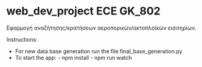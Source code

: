 # web_dev_project ECE GK_802
Εφαρμογή αναζήτησης/κρατήσεων αεροπορικών/ακτοπλοϊκών εισιτηρίων.

Instructions:

- For new data base generation run the file final_base_generation.py
- To start the app:  - npm install
                     - npm run watch
